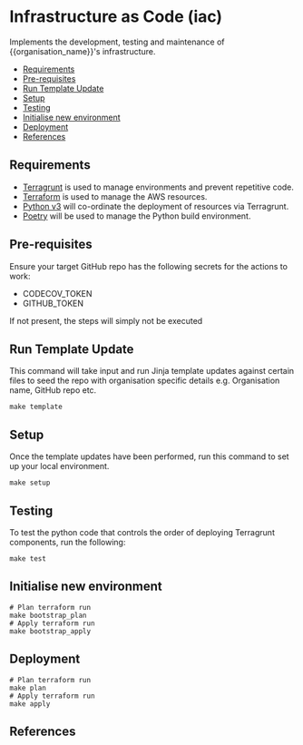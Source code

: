 # Infrastructure as Code (iac)

Implements the development, testing and maintenance of {{organisation_name}}'s infrastructure.

<!-- toc -->

- [Requirements](#requirements)
- [Pre-requisites](#pre-requisites)
- [Run Template Update](#run-template-update)
- [Setup](#setup)
- [Testing](#testing)
- [Initialise new environment](#initialise-new-environment)
- [Deployment](#deployment)
- [References](#references)

<!-- tocstop -->

## Requirements

* [Terragrunt](https://github.com/gruntwork-io/terragrunt#install-terragrunt) is used to manage environments and
prevent repetitive code.
* [Terraform](https://learn.hashicorp.com/tutorials/terraform/install-cli?in=terraform/aws-get-started) is used to
manage the AWS resources.
* [Python v3](https://www.python.org/downloads/) will co-ordinate the deployment of resources via Terragrunt.
* [Poetry](https://python-poetry.org/docs/) will be used to manage the Python build environment.

## Pre-requisites

Ensure your target GitHub repo has the following secrets for the actions to work:

* CODECOV_TOKEN
* GITHUB_TOKEN

If not present, the steps will simply not be executed

## Run Template Update

This command will take input and run Jinja template updates against certain files to seed the repo with organisation
specific details e.g. Organisation name, GitHub repo etc.

```shell
make template
```

## Setup

Once the template updates have been performed, run this command to set up your local environment.

```shell
make setup
```

## Testing

To test the python code that controls the order of deploying Terragrunt components, run the following:

```shell
make test
```

## Initialise new environment

```shell
# Plan terraform run
make bootstrap_plan
# Apply terraform run
make bootstrap_apply
```

## Deployment

```shell
# Plan terraform run
make plan
# Apply terraform run
make apply
```

## References
